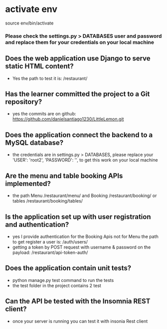 # activate env
source env/bin/activate

### Please check the settings.py > DATABASES user and password and replace them for your credentials on your local machine

## Does the web application use Django to serve static HTML content?
* Yes the path to test it is: /restaurant/

## Has the learner committed the project to a Git repository?
* yes the commits are on github: https://github.com/danielsantiago1230/LittleLemon.git

## Does the application connect the backend to a MySQL database?
* the credentials are in settings.py > DATABASES, please replace your  'USER': 'root2', 'PASSWORD': '', to get this work on your local machine

## Are the menu and table booking APIs implemented?
* the path Menu /restaurant/menu/ and Booking /restaurant/booking/ or tables /restaurant/booking/tables/

## Is the application set up with user registration and authentication?
* yes I provide authentication for the Booking Apis not for Menu the path to get register a user is: /auth/users/
* getting a token by POST request with username & password on the payload: /restaurant/api-token-auth/

## Does the application contain unit tests?
* python manage.py test command to run the tests
* the test folder in the project contains 2 test

## Can the API be tested with the Insomnia REST client?
* once your server is running you can test it with insonia Rest client